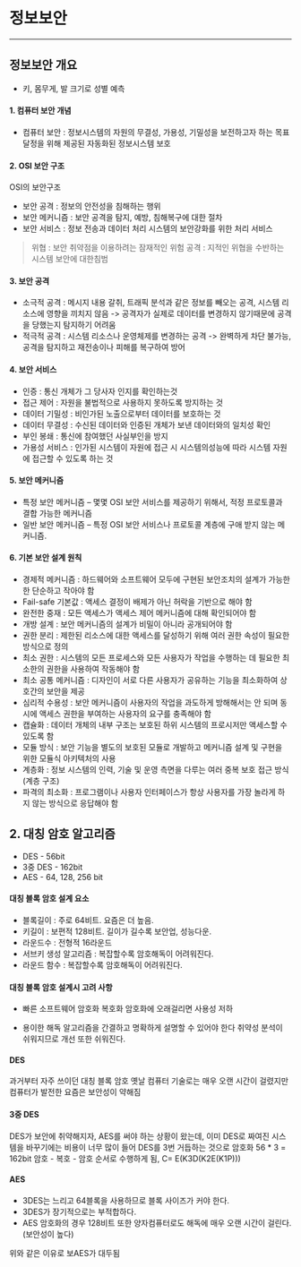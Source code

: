 # 정보보안
------------

## 정보보안 개요
* 키, 몸무게, 발 크기로 성별 예측

#### 1. 컴퓨터 보안 개념

* 컴퓨터 보안 : 정보시스템의 자원의 무결성, 가용성, 기밀성을 보전하고자 하는 목표 달정을 위해 제공된 자동화된 정보시스템 보호


#### 2. OSI 보안 구조

OSI의 보안구조
* 보안 공격 : 정보의 안전성을 침해하는 행위
* 보안 메커니즘 : 보안 공격을 탐지, 예방, 침해복구에 대한 절차
* 보안 서비스 : 정보 전송과 데이터 처리 시스템의 보안강화를 위한 처리 서비스

> 위협 : 보안 취약점을 이용하려는 잠재적인 위험
> 공격 : 지적인 위협을 수반하는 시스템 보안에 대한침범


#### 3. 보안 공격

* 소극적 공격 : 메시지 내용 갈취, 트래픽 분석과 같은 정보를 빼오는 공격, 시스템 리소스에 영향을 끼치지 않음
    -> 공격자가 실제로 데이터를 변경하지 않기때문에 공격을 당했는지 탐지하기 어려움
* 적극적 공격 : 시스템 리소스나 운영체제를 변경하는 공격
    -> 완벽하게 차단 불가능, 공격을 탐지하고 재전송이나 피해를 복구하여 방어

#### 4. 보안 서비스

* 인증 : 통신 개체가 그 당사자 인지를 확인하는것
* 접근 제어 : 자원을 불법적으로 사용하지 못하도록 방지하는 것
* 데이터 기밀성 : 비인가된 노출으로부터 데이터를 보호하는 것
* 데이터 무결성 : 수신된 데이터와 인증된 개체가 보낸 데이터와의 일치성 확인
* 부인 봉쇄 : 통신에 참여했던 사실부인을 방지
* 가용성 서비스 : 인가된 시스템이 자원에 접근 시 시스템의성능에 따라 시스템 자원에 접근할 수 있도록 하는 것


#### 5. 보안 메커니즘

* 특정 보안 메커니즘 – 몇몇 OSI 보안 서비스를 제공하기 위해서, 적정 프로토콜과 결합 가능한 메커니즘
* 일반 보안 메커니즘 – 특정 OSI 보안 서비스나 프로토콜 계층에 구애 받지 않는 메커니즘.


#### 6. 기본 보안 설계 원칙

* 경제적 메커니즘 : 하드웨어와 소프트웨어 모두에 구현된 보안조치의 설계가 가능한 한 단순하고 작아야 함
* Fail-safe 기본값 : 액세스 결정이 배제가 아닌 허락을 기반으로 해야 함
* 완전한 중재 : 모든 액세스가 액세스 제어 메커니즘에 대해 확인되어야 함
* 개방 설계 : 보안 메커니즘의 설계가 비밀이 아니라 공개되어야 함
* 권한 분리 : 제한된 리소스에 대한 액세스를 달성하기 위해 여러 권한 속성이 필요한 방식으로 정의
* 최소 권한 : 시스템의 모든 프로세스와 모든 사용자가 작업을 수행하는 데 필요한 최소한의 권한을 사용하여 작동해야 함
* 최소 공통 메커니즘 : 디자인이 서로 다른 사용자가 공유하는 기능을 최소화하여 상호간의 보안을 제공
* 심리적 수용성 : 보안 메커니즘이 사용자의 작업을 과도하게 방해해서는 안 되며 동시에 액세스 권한을 부여하는 사용자의 요구를 충족해야 함
* 캡슐화 : 데이터 개체의 내부 구조는 보호된 하위 시스템의 프로시저만 액세스할 수 있도록 함
* 모듈 방식 : 보안 기능을 별도의 보호된 모듈로 개발하고 메커니즘 설계 및 구현을 위한 모듈식 아키텍처의 사용
* 계층화 : 정보 시스템의 인력, 기술 및 운영 측면을 다루는 여러 중복 보호 접근 방식(계층 구조)
* 파격의 최소화 : 프로그램이나 사용자 인터페이스가 항상 사용자를 가장 놀라게 하지 않는 방식으로 응답해야 함






## 2. 대칭 암호 알고리즘

* DES - 56bit
* 3중 DES - 162bit
* AES - 64, 128, 256 bit


#### 대칭 블록 암호 설계 요소

* 블록길이 : 주로 64비트. 요즘은 더 높음.
* 키길이 : 보편적 128비트. 길이가 길수록 보안업, 성능다운.
* 라운드수 : 전형적 16라운드
* 서브키 생성 알고리즘 : 복잡할수록 암호해독이 어려워진다.
* 라운드 함수 : 복잡할수록 암호해독이 어려워진다.


#### 대칭 블록 암호 설계시 고려 사항
* 빠른 소프트웨어 암호화 복호화
 암호화에 오래걸리면 사용성 저하

* 용이한 해독
 알고리즘을 간결하고 명확하게 설명할 수 있어야 한다
 취약성 분석이 쉬워지므로 개선 또한 쉬워진다.


#### DES

 과거부터 자주 쓰이던 대칭 블록 암호
 옛날 컴퓨터 기술로는 매우 오랜 시간이 걸렸지만 컴퓨터가 발전한 요즘은 보안성이 약해짐
 


#### 3중 DES

 DES가 보안에 취약해지자, AES를 써야 하는 상황이 왔는데, 이미 DES로 짜여진 시스템을 바꾸기에는 비용이 너무 많이 들어 DES를 3번 거듭하는 것으로 암호화
56 * 3 = 162bit
암호 - 복호 - 암호 순서로 수행하게 됨, C= E(K3D(K2E(K1P)))


#### AES

* 3DES는 느리고 64블록을 사용하므로 블록 사이즈가 커야 한다.
* 3DES가 장기적으로는 부적합하다.
* AES 암호화의 경우 128비트 또한 양자컴퓨터로도 해독에 매우 오랜 시간이 걸린다. (보안성이 높다)

 위와 같은 이유로 보AES가 대두됨
